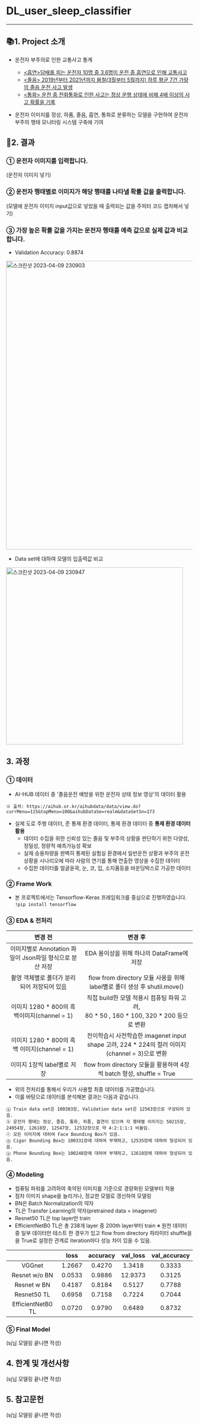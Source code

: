 # DL_user_sleep_classifier
---
## 📚**1. Project 소개**
- 운전자 부주의로 인한 교통사고 통계
  - [<흡연>담배를 피는 운전자 10명 중 3.6명이 운전 중 흡연으로 인해 교통사고](http://www.gjtnews.com/news/articleView.html?idxno=31792)
  - [<졸음> 2019년부터 2021년까지 봄철(3월부터 5월까지) 하루 평균 7건 가량의 졸음 운전 사고 발생](https://www.iwjnews.com/news/articleView.html?idxno=52644)
  - [<통화> 운전 중 전화통화로 인한 사고는 정상 운행 상태에 비해 4배 이상의 사고 확률을 기록](https://www.korea.kr/news/reporterView.do?newsId=115084354#reporter)

- 운전자 이미지를 정상, 하품, 졸음, 흡연, 통화로 분류하는 모델을 구현하여 운전자 부주의 행태 모니터링 시스템 구축에 기여

## 📌**2. 결과**
### ① 운전자 이미지를 입력합니다.
(운전자 이미지 넣기)

### ② 운전자 행태별로 이미지가 해당 행태를 나타낼 확률 값을 출력합니다.
(모델에 운전자 이미지 input값으로 넣었을 때 출력되는 값을 주피터 코드 캡처해서 넣기)

### ③ 가장 높은 확률 값을 가지는 운전자 행태를 예측 값으로 실제 값과 비교합니다.
- Validation Accuracy: 0.8874
<img width="778" alt="스크린샷 2023-04-09 230903" src="https://user-images.githubusercontent.com/122243187/230874763-0e2b07f7-fa5c-40c2-9a9e-6e6af8f5b6e5.png">

- Data set에 대하여 모델의 입출력값 비교
<img width="477" alt="스크린샷 2023-04-09 230947" src="https://user-images.githubusercontent.com/122243187/230874447-fcfbe33f-40b3-4b98-88d4-8ba4c26f992b.png">


## **3. 과정**
### ① 데이터
- AI-HUB 데이터 중 '졸음운전 예방을 위한 운전자 상태 정보 영상'의 데이터 활용  
```
※ 출처: https://aihub.or.kr/aihubdata/data/view.do?currMenu=115&topMenu=100&aihubDataSe=realm&dataSetSn=173
```
- 실제 도로 주행 데이터, 준 통제 환경 데이터, 통제 환경 데이터 중 **통제 환경 데이터 활용**
  - 데이터 수집을 위한 신뢰성 있는 졸음 및 부주의 상황을 판단하기 위한 다양성, 정밀성, 정량적 예측가능성 확보
  - 실제 승용차량을 완벽히 통제된 실험실 환경에서 일반운전 상황과 부주의 운전 상황을 시나리오에 따라 사람의 연기를 통해 연출한 영상을 수집한 데이터
  - 수집한 데이터를 얼굴윤곽, 눈, 코, 입, 소지품등을 바운딩박스로 가공한 데이터

### ② Frame Work
- 본 프로젝트에서는 Tensorflow-Keras 프레임워크를 중심으로 진행하였습니다.
```!pip install tensorflow```

### ③ EDA & 전처리

|**변경 전**|**변경 후**|
|:---:|:---:|
|이미지별로 Annotation 파일이 Json파일 형식으로 분산 저장|EDA 용이성을 위해 하나의 DataFrame에 저장|
|촬영 객체별로 폴더가 분리되어 저장되어 있음 |flow from directory 모듈 사용을 위해 label별로 폴더 생성 후 shutil.move()|
|이미지 1280 * 800의 흑백이미지(channel = 1)| 직접 build한 모델 적용시 컴퓨팅 파워 고려,<br> 80 * 50 , 160 * 100, 320 * 200 등으로 변환|
|이미지 1280 * 800의 흑백 이미지(channel = 1)|전이학습시 사전학습한 imagenet input shape 고려, 224 * 224의 컬러 이미지(channel = 3)으로 변환|
|이미지 1장씩 label별로 저장| flow from directory 모듈을 활용하여 4장씩 batch 형성, shuffle = True|

- 위의 전처리를 통해서 우리가 사용할 최종 데이터를 가공했습니다.
- 이를 바탕으로 데이터를 분석해본 결과는 다음과 같습니다.

```
ⓐ Train data set은 100303장, Validation data set은 12563장으로 구성되어 있음.
ⓑ 운전자 행태는 정상, 졸음, 통화, 하품, 흡연이 있으며 각 행태별 이미지는 50215장, 24954장, 12618장, 12547장, 12532장으로 약 4:2:1:1:1 비율임.
ⓒ 모든 이미지에 대하여 Face Bounding Box가 있음.
ⓓ Cigar Bounding Box는 100331장에 대하여 부재하고, 12535장에 대하여 형성되어 있음.
ⓔ Phone Bounding Box는 100248장에 대하여 부재하고, 12618장에 대하여 형성되어 있음.
```

### ④ Modeling 
- 컴퓨팅 파워를 고려하여 축약된 이미지를 기준으로 경량화된 모델부터 적용
- 점차 이미지 shape을 늘리거나, 정교한 모델로 갱신하여 모델링
- BN은 Batch Normalization의 약자
- TL은 Transfer Learning의 약자(pretrained data = imagenet)
- Resnet50 TL은 top layer만 train
- EfficientNetB0 TL은 총 238개 layer 중 200th layer부터 train
※ 원천 데이터 중 일부 데이터만 테스트 한 경우가 있고 flow from directory 파라미터 shuffle을을 True로 설정한 관계로 iteration마다 성능 차이 있을 수 있음.

||**loss**|**accuracy**|**val_loss**|**val_accuracy**|
|:---:|:---:|:---:|:---:|:---:|
|VGGnet|1.2667|0.4270|1.3418|0.3333|
|Resnet w/o BN|0.0533|0.9886|12.9373|0.3125
|Resnet w BN|0.4187|0.8184|0.5127|0.7788|
|Resnet50 TL|0.6958|0.7158|0.7224|0.7044|
|EfficientNetB0 TL|0.0720|0.9790|0.6489|0.8732|

### ⑤ Final Model
(sj님 모델링 끝나면 작성)

## **4. 한계 및 개선사항**
(sj님 모델링 끝나면 작성)

## **5. 참고문헌**
(sj님 모델링 끝나면 작성)
